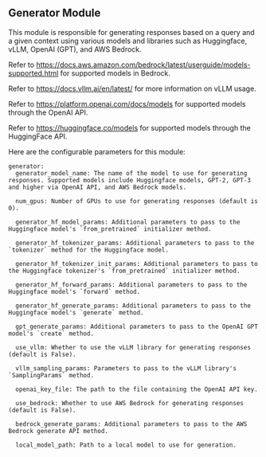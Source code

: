 ## Generator Module

This module is responsible for generating responses based on a query and a given context using various models and libraries such as Huggingface, vLLM,  OpenAI (GPT), and AWS Bedrock.

Refer to https://docs.aws.amazon.com/bedrock/latest/userguide/models-supported.html for supported models in Bedrock.

Refer to https://docs.vllm.ai/en/latest/ for more information on vLLM usage.

Refer to https://platform.openai.com/docs/models for supported models through the OpenAI API. 

Refer to https://huggingface.co/models for supported models through the HuggingFace API. 

Here are the configurable parameters for this module:

```
generator:
  generator_model_name: The name of the model to use for generating responses. Supported models include Huggingface models, GPT-2, GPT-3 and higher via OpenAI API, and AWS Bedrock models.
  
  num_gpus: Number of GPUs to use for generating responses (default is 0).
  
  generator_hf_model_params: Additional parameters to pass to the Huggingface model's `from_pretrained` initializer method.
  
  generator_hf_tokenizer_params: Additional parameters to pass to the `tokenizer` method for the Huggingface model.
  
  generator_hf_tokenizer_init_params: Additional parameters to pass to the Huggingface tokenizer's `from_pretrained` initializer method.
  
  generator_hf_forward_params: Additional parameters to pass to the Huggingface model's `forward` method.
  
  generator_hf_generate_params: Additional parameters to pass to the Huggingface model's `generate` method.
  
  gpt_generate_params: Additional parameters to pass to the OpenAI GPT model's `create` method.
  
  use_vllm: Whether to use the vLLM library for generating responses (default is False).
  
  vllm_sampling_params: Parameters to pass to the vLLM library's `SamplingParams` method.
  
  openai_key_file: The path to the file containing the OpenAI API key.
  
  use_bedrock: Whether to use AWS Bedrock for generating responses (default is False).
  
  bedrock_generate_params: Additional parameters to pass to the AWS Bedrock generate API method.

  local_model_path: Path to a local model to use for generation.

```